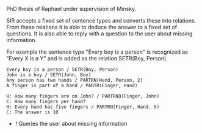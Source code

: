 PhD thesis of Raphael under supervision of Minsky.

SIR accepts a fixed set of sentence types and converts these into relations. From these relations it is able to deduce the answer to a fixed set of questions. It is also able to reply with a question to the user about missing information.

For example the sentence type "Every boy is a person" is recognized as "Every X is a Y" and is added as the relation SETR(Boy, Person).

~~~
Every boy is a person / SETR(Boy, Person)
John is a boy / SETR(John, Boy)
Any person has two hands / PARTRN(Hand, Person, 2)
A finger is part of a hand / PARTR(Finger, Hand)

H: How many fingers are on John? / PARTRNQ(Finger, John)
C: How many fingers per hand?
H: Every hand has five fingers / PARTRN(Finger, Hand, 5)
C: The answer is 10
~~~

+ ! Queries the user about missing information